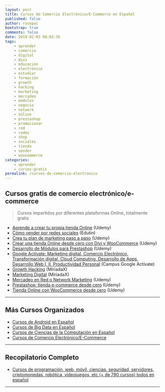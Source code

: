 ```yaml
---
layout: post
title: Cursos de Comercio Electrónico/E-Commerce en Español
published: false
author: rosepac
bootstrap: true
comments: false
date: 2019-02-03 08:02:35
tags:
    - aprender
    - comercio
    - digital
    - divi
    - educación
    - electrónico
    - estudiar
    - formación
    - growth
    - hacking
    - marketing
    - mercadeo
    - módulos
    - negocio
    - network
    - online
    - prestashop
    - promocionar
    - red
    - redes
    - shop
    - sociales
    - tienda
    - vender
    - woocommerce
categories:
    - aprender
    - cursos-gratis
permalink: /cursos-de-comercio-electronico
---
```

## Cursos gratis de comercio electrónico/e-commerce

> Cursos impartidos por diferentes plataformas Online, totalmente gratis

  * [Aprende a crear tu propia tienda Online][1] (Udemy)
  * [Cómo vender por redes sociales][2] (Edutin)
  * [Crea tu plan de marketing paso a paso][3] (Udemy)
  * [Crear una tienda Online desde cero con Divi y WooCommerce][4] (Udemy)
  * [Desarrollo de Módulos para Prestashop][5] (Udemy)
  * [Google Actívate: Marketing digital, Comercio Electrónico, Transformación digital, Cloud Computing, Desarrollo de Apps, Desarrollo Web I, II, Productividad Personal][6] (Campus Google Actívate)
  * [Growth Hacking][7] (MiriadaX)
  * [Marketing Digital][8] (MiriadaX)
  * [Mercadeo en Red o Network Marketing][9] (Udemy)
  * [Prestashop: tienda e-commerce desde cero][10] (Udemy)
  * [Tienda Online con WooCommerce desde cero][11] (Udemy)

* * *

## Más Cursos Organizados

  * [Cursos de Android en Español][12]
  * [Cursos de Big Data en Español][13]
  * [Cursos de Ciencias de la Computación en Español][14]
  * [Cursos de Comercio Electrónico/E-Commerce][15]

* * *

## Recopilatorio Completo

  * [Cursos de programación, web, móvil, ciencias, seguridad, servidores, criptomonedas, robótica, videojuegos, etc (+ de 790 cursos) todos en español][16]

* * *

 [1]: https://www.udemy.com/aprende-a-crear-tu-tienda-online
 [2]: https://edutin.com/curso-de-como-vender-por-redes-sociales-3455
 [3]: https://www.udemy.com/crea-tu-plan-de-marketing-online-en-6-pasos
 [4]: https://www.udemy.com/crear-una-tienda-online-desde-cero-con-divi-y-woocommerce
 [5]: https://www.udemy.com/crear-modulos-para-prestashop
 [6]: https://www.google.es/landing/activate/home
 [7]: https://miriadax.net/web/growth-hacking/inicio
 [8]: https://miriadax.net/web/marketing-digital-2-edicion-/inicio
 [9]: https://www.udemy.com/mercadeo-en-red-o-network-maketing
 [10]: https://www.udemy.com/prestashop-tienda-ecommerce-desde-cero
 [11]: https://www.udemy.com/tienda-online-con-woocommerce-desde-cero
 [12]: https://mundoframework.com/cursos-android/
 [13]: https://mundoframework.com/cursos-big-data/
 [14]: https://mundoframework.com/cursos-ciencias-computacion/
 [15]: https://mundoframework.com/cursos-de-comercio-electronico/
 [16]: https://mundoframework.com/cursos-de-programacion-web-movil-ciencias-seguridad-servidores-criptomonedas/